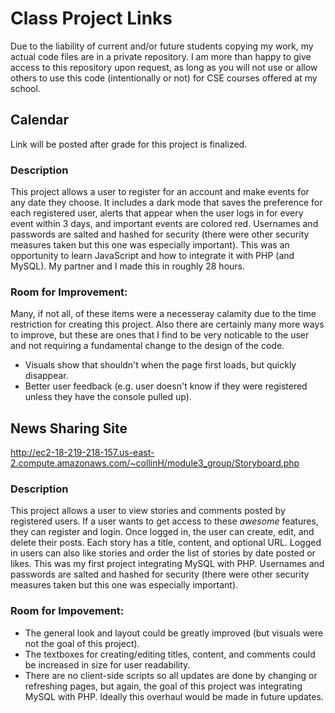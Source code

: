# Class Project Links

Due to the liability of current and/or future students copying my work, my actual code files are in a private repository. I am more than happy to give access to this repository upon request, as long as you will not use or allow others to use this code (intentionally or not) for CSE courses offered at my school.


## Calendar
Link will be posted after grade for this project is finalized.

### Description

This project allows a user to register for an account and make events for any date they choose. It includes a dark mode that saves the preference for each registered user, alerts that appear when the user logs in for every event within 3 days, and important events are colored red. Usernames and passwords are salted and hashed for security (there were other security measures taken but this one was especially important). This was an opportunity to learn JavaScript and how to integrate it with PHP (and MySQL). My partner and I made this in roughly 28 hours. 

### Room for Improvement:

Many, if not all, of these items were a necesseray calamity due to the time restriction for creating this project. Also there are certainly many more ways to improve, but these are ones that I find to be very noticable to the user and not requiring a fundamental change to the design of the code.
* Visuals show that shouldn't when the page first loads, but quickly disappear.
* Better user feedback (e.g. user doesn't know if they were registered unless they have the console pulled up).


## News Sharing Site
http://ec2-18-219-218-157.us-east-2.compute.amazonaws.com/~collinH/module3_group/Storyboard.php

### Description

This project allows a user to view stories and comments posted by registered users. If a user wants to get access to these *awesome* features, they can register and login. Once logged in, the user can create, edit, and delete their posts. Each story has a title, content, and optional URL. Logged in users can also like stories and order the list of stories by date posted or likes. This was my first project integrating MySQL with PHP. Usernames and passwords are salted and hashed for security (there were other security measures taken but this one was especially important).

### Room for Impovement:

* The general look and layout could be greatly improved (but visuals were not the goal of this project).
* The textboxes for creating/editing titles, content, and comments could be increased in size for user readability.
* There are no client-side scripts so all updates are done by changing or refreshing pages, but again, the goal of this project was integrating MySQL with PHP. Ideally this overhaul would be made in future updates.

